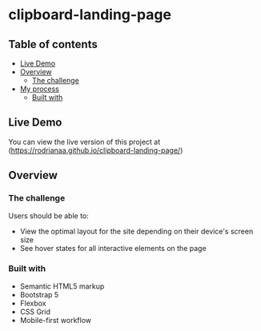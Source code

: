 # clipboard-landing-page


## Table of contents

- [Live Demo](#live-Demo)
- [Overview](#overview)
  - [The challenge](#the-challenge)
- [My process](#my-process)
  - [Built with](#built-with)

## Live Demo
You can view the live version of this project at (https://rodrianaa.github.io/clipboard-landing-page/)

## Overview

### The challenge

Users should be able to:

- View the optimal layout for the site depending on their device's screen size
- See hover states for all interactive elements on the page

### Built with

- Semantic HTML5 markup
- Bootstrap 5
- Flexbox
- CSS Grid
- Mobile-first workflow
